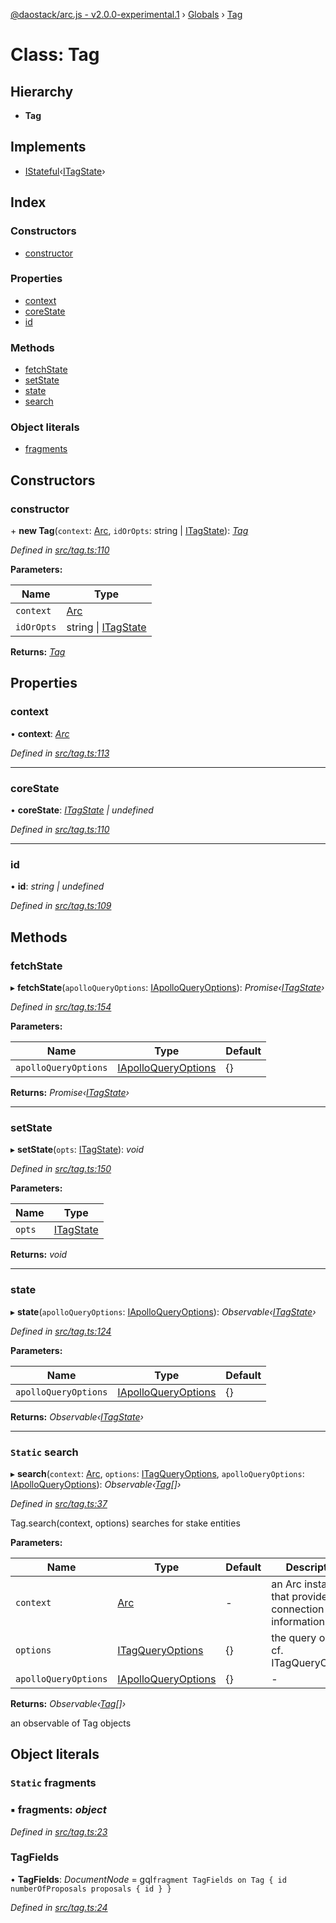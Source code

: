 [@daostack/arc.js - v2.0.0-experimental.1](../README.md) › [Globals](../globals.md) › [Tag](tag.md)

# Class: Tag

## Hierarchy

* **Tag**

## Implements

* [IStateful](../interfaces/istateful.md)‹[ITagState](../interfaces/itagstate.md)›

## Index

### Constructors

* [constructor](tag.md#constructor)

### Properties

* [context](tag.md#context)
* [coreState](tag.md#corestate)
* [id](tag.md#id)

### Methods

* [fetchState](tag.md#fetchstate)
* [setState](tag.md#setstate)
* [state](tag.md#state)
* [search](tag.md#static-search)

### Object literals

* [fragments](tag.md#static-fragments)

## Constructors

###  constructor

\+ **new Tag**(`context`: [Arc](arc.md), `idOrOpts`: string | [ITagState](../interfaces/itagstate.md)): *[Tag](tag.md)*

*Defined in [src/tag.ts:110](https://github.com/daostack/arc.js/blob/6c661ff/src/tag.ts#L110)*

**Parameters:**

Name | Type |
------ | ------ |
`context` | [Arc](arc.md) |
`idOrOpts` | string &#124; [ITagState](../interfaces/itagstate.md) |

**Returns:** *[Tag](tag.md)*

## Properties

###  context

• **context**: *[Arc](arc.md)*

*Defined in [src/tag.ts:113](https://github.com/daostack/arc.js/blob/6c661ff/src/tag.ts#L113)*

___

###  coreState

• **coreState**: *[ITagState](../interfaces/itagstate.md) | undefined*

*Defined in [src/tag.ts:110](https://github.com/daostack/arc.js/blob/6c661ff/src/tag.ts#L110)*

___

###  id

• **id**: *string | undefined*

*Defined in [src/tag.ts:109](https://github.com/daostack/arc.js/blob/6c661ff/src/tag.ts#L109)*

## Methods

###  fetchState

▸ **fetchState**(`apolloQueryOptions`: [IApolloQueryOptions](../interfaces/iapolloqueryoptions.md)): *Promise‹[ITagState](../interfaces/itagstate.md)›*

*Defined in [src/tag.ts:154](https://github.com/daostack/arc.js/blob/6c661ff/src/tag.ts#L154)*

**Parameters:**

Name | Type | Default |
------ | ------ | ------ |
`apolloQueryOptions` | [IApolloQueryOptions](../interfaces/iapolloqueryoptions.md) |  {} |

**Returns:** *Promise‹[ITagState](../interfaces/itagstate.md)›*

___

###  setState

▸ **setState**(`opts`: [ITagState](../interfaces/itagstate.md)): *void*

*Defined in [src/tag.ts:150](https://github.com/daostack/arc.js/blob/6c661ff/src/tag.ts#L150)*

**Parameters:**

Name | Type |
------ | ------ |
`opts` | [ITagState](../interfaces/itagstate.md) |

**Returns:** *void*

___

###  state

▸ **state**(`apolloQueryOptions`: [IApolloQueryOptions](../interfaces/iapolloqueryoptions.md)): *Observable‹[ITagState](../interfaces/itagstate.md)›*

*Defined in [src/tag.ts:124](https://github.com/daostack/arc.js/blob/6c661ff/src/tag.ts#L124)*

**Parameters:**

Name | Type | Default |
------ | ------ | ------ |
`apolloQueryOptions` | [IApolloQueryOptions](../interfaces/iapolloqueryoptions.md) |  {} |

**Returns:** *Observable‹[ITagState](../interfaces/itagstate.md)›*

___

### `Static` search

▸ **search**(`context`: [Arc](arc.md), `options`: [ITagQueryOptions](../interfaces/itagqueryoptions.md), `apolloQueryOptions`: [IApolloQueryOptions](../interfaces/iapolloqueryoptions.md)): *Observable‹[Tag](tag.md)[]›*

*Defined in [src/tag.ts:37](https://github.com/daostack/arc.js/blob/6c661ff/src/tag.ts#L37)*

Tag.search(context, options) searches for stake entities

**Parameters:**

Name | Type | Default | Description |
------ | ------ | ------ | ------ |
`context` | [Arc](arc.md) | - | an Arc instance that provides connection information |
`options` | [ITagQueryOptions](../interfaces/itagqueryoptions.md) |  {} | the query options, cf. ITagQueryOptions |
`apolloQueryOptions` | [IApolloQueryOptions](../interfaces/iapolloqueryoptions.md) |  {} | - |

**Returns:** *Observable‹[Tag](tag.md)[]›*

an observable of Tag objects

## Object literals

### `Static` fragments

### ▪ **fragments**: *object*

*Defined in [src/tag.ts:23](https://github.com/daostack/arc.js/blob/6c661ff/src/tag.ts#L23)*

###  TagFields

• **TagFields**: *DocumentNode* =  gql`fragment TagFields on Tag {
      id
      numberOfProposals
      proposals { id }
    }`

*Defined in [src/tag.ts:24](https://github.com/daostack/arc.js/blob/6c661ff/src/tag.ts#L24)*
